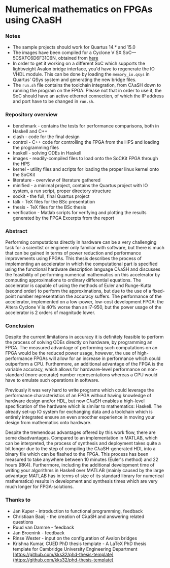# Numerical mathematics on FPGAs using CλaSH


### Notes
* The sample projects should work for Quartus 14.* and 15.0
* The images have been compiled for a Cyclone V SX SoC—5CSXFC6D6F31C6N, obtained from [here](http://www.terasic.com.tw/cgi-bin/page/archive.pl?Language=English&CategoryNo=167&No=816&PartNo=1)
* In order to get it working on a different SoC which supports the lightweight Avalon bridge interface, you'd have to regenerate the IO VHDL module. This can be done by loading the `memory_io.qsys` in Quartus' QSys system and generating the new bridge files.
* The `run.sh` file contains the toolchain integration, from CλaSH down to running the program on the FPGA. Please not that in order to use it, the SoC should have an active ethernet connection, of which the IP address and port have to be changed in `run.sh`.


### Repository overview
* benchmark - contains the tests for performance comparisons, both in Haskell and C++
* clash - code for the final design
* control - C++ code for controlling the FPGA from the HPS and loading the programming files
* haskell - solving ODEs in Haskell
* images - readily-compiled files to load onto the SoCKit FPGA through the HPS
* kernel - utility files and scripts for loading the proper linux kernel onto the SoCKit
* literature - overview of literature gathered
* minified - a minimal project, contains the Quartus project with IO system, a run script, proper directory structure
* sockit - the full, final Quartus project
* talk - TeX files for the BSc presentation
* thesis - TeX files for the BSc thesis
* verification - Matlab scripts for verifying and plotting the results generated by the FPGA
Excerpts from the report

### Abstract
Performing computations directly in hardware can be a very challenging task for a scientist or engineer only familiar with software, but there is much that can be gained in terms of power reduction and performance improvements using FPGAs. This thesis describes the process of implementing an accelerator in which the computational part is specified using the functional hardware description language CλaSH and discusses the feasibility of performing numerical mathematics on this accelerator by computing approximations to ordinary differential equations. The accelerator is capable of using the methods of Euler and Runge-Kutta (second order) to perform the approximations, but due to the use of a fixed-point number representation the accuracy suffers. The performance of the accelerator, implemented on a low-power, low-cost development FPGA: the Altera Cyclone V is 40% worse than an i7-950, but the power usage of the accelerator is 2 orders of magnitude lower. 

### Conclusion
Despite the current limitations in accuracy it is definitely feasible to perform the process of solving ODEs directly on hardware, by programming an FPGA. The measured advantage of performing such computations on an FPGA would be the reduced power usage, however, the use of high-performance FPGAs will allow for an increase in performance which could outperform a CPU. Furthermore, an additional advantage of the FPGA is the variable accuracy, which allows for hardware-level performance on non-standard (more accurate) number representations whereas a CPU would have to emulate such operations in software.

Previously it was very hard to write programs which could leverage the performance characteristics of an FPGA without having knowledge of hardware design and/or HDL, but now CλaSH enables a high-level specification of the hardware which is similar to mathematics: Haskell. The already set-up IO system for exchanging data and a toolchain which is entirely integrated ensure an even smoother experience in moving your design from mathematics onto hardware. 

Despite the tremendous advantages offered by this work flow, there are some disadvantages. Compared to an implementation in MATLAB, which can be interpreted, the process of synthesis and deployment takes quite a bit longer due to the step of compiling the CλaSH-generated HDL into a binary file which can be flashed to the FPGA. This process has been measured to take anywhere between 10 minutes (Euler's method) and 22 hours (RK4). Furthermore, including the additional development time of writing your algorithms in Haskell over MATLAB (mainly caused by the large advantage MATLAB has in terms of size of its standard library for numerical mathematics) results in development and synthesis times which are very much longer for FPGA-solutions.

### Thanks to
* Jan Kuper - introduction to functional programming, feedback
* Christiaan Baaij - the creation of CλaSH and answering related questions
* Ruud van Damme - feedback
* Jan Broenink - feedback
* Rinse Wester - input on the configuration of Avalon bridges
* Krishna Kumar, CUED PhD thesis template - A LaTeX PhD thesis template for Cambridge University Engineering Department [https://github.com/kks32/phd-thesis-template](https://github.com/kks32/phd-thesis-template)
